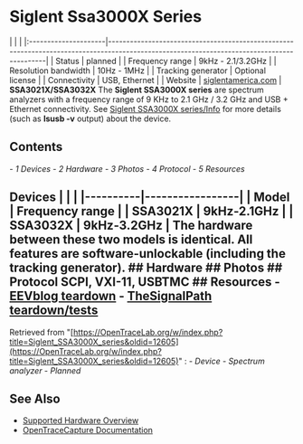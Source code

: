 # Siglent Ssa3000X Series
| | | |:---------------------|-------------------------------------------------------------------------------------------------------------------------------------------| | Status | planned | | Frequency range | 9kHz - 2.1/3.2GHz | | Resolution bandwidth | 10Hz - 1MHz | | Tracking generator | Optional license | | Connectivity | USB, Ethernet | | Website | [siglentamerica.com](http://www.siglentamerica.com/pdxx.aspx?id=5113&T=2&tid=227) | **SSA3021X/SSA3032X** The **Siglent SSA3000X series** are spectrum analyzers with a frequency range of 9 KHz to 2.1 GHz / 3.2 GHz and USB + Ethernet connectivity. See [Siglent SSA3000X series/Info](https://OpenTraceLab.org/w/index.php?title=Siglent_SSA3000X_series/Info&action=edit&redlink=1 "Siglent SSA3000X series/Info \(page does not exist\)") for more details (such as **lsusb -v** output) about the device.
## Contents
\- *1 Devices* \- *2 Hardware* \- *3 Photos* \- *4 Protocol* \- *5 Resources*
## Devices | | | |----------|-----------------| | Model | Frequency range | | SSA3021X | 9kHz-2.1GHz | | SSA3032X | 9kHz-3.2GHz | The hardware between these two models is identical. All features are software-unlockable (including the tracking generator). ## Hardware ## Photos ## Protocol SCPI, VXI-11, USBTMC ## Resources \- [EEVblog teardown](https://www.youtube.com/watch?v=-8fr_otW0q4) \- [TheSignalPath teardown/tests](https://youtu.be/Fn7uaEVeOPk)
Retrieved from "[https://OpenTraceLab.org/w/index.php?title=Siglent_SSA3000X_series&oldid=12605](https://OpenTraceLab.org/w/index.php?title=Siglent_SSA3000X_series&oldid=12605)"
: \- *Device* \- *Spectrum analyzer* \- *Planned*
## See Also
- [Supported Hardware Overview](../supported-hardware.md)
- [OpenTraceCapture Documentation](../../opentracecapture/overview.md)
